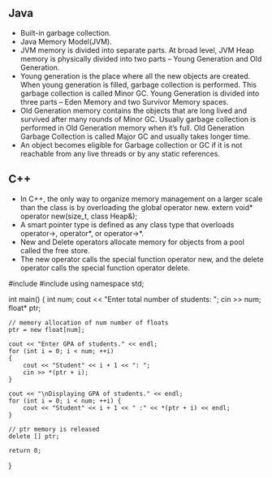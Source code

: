 ## Java
* Built-in garbage collection.
* Java Memory Model(JVM).
* JVM memory is divided into separate parts. At broad level, JVM Heap memory is physically divided into two parts – Young Generation and Old Generation.
* Young generation is the place where all the new objects are created. When young generation is filled, garbage collection is performed. This garbage collection is called Minor GC. Young Generation is divided into three parts – Eden Memory and two Survivor Memory spaces.
* Old Generation memory contains the objects that are long lived and survived after many rounds of Minor GC. Usually garbage collection is performed in Old Generation memory when it’s full. Old Generation Garbage Collection is called Major GC and usually takes longer time.
* An object becomes eligible for Garbage collection or GC if it is not reachable from any live threads or by any static references.

## C++
* In C++, the only way to organize memory management on a larger scale than the class is by overloading the global operator new.
extern void* operator new(size_t, class Heap&);
* A smart pointer type is defined as any class type that overloads operator->, operator*, or operator->*.
* New and Delete operators allocate memory for objects from a pool called the free store.
* The new operator calls the special function operator new, and the delete operator calls the special function operator delete.

#include <iostream>
#include <cstring>
using namespace std;

int main()
{
    int num;
    cout << "Enter total number of students: ";
    cin >> num;
    float* ptr;
    
    // memory allocation of num number of floats
    ptr = new float[num];

    cout << "Enter GPA of students." << endl;
    for (int i = 0; i < num; ++i)
    {
        cout << "Student" << i + 1 << ": ";
        cin >> *(ptr + i);
    }

    cout << "\nDisplaying GPA of students." << endl;
    for (int i = 0; i < num; ++i) {
        cout << "Student" << i + 1 << " :" << *(ptr + i) << endl;
    }

    // ptr memory is released
    delete [] ptr;

    return 0;
}
